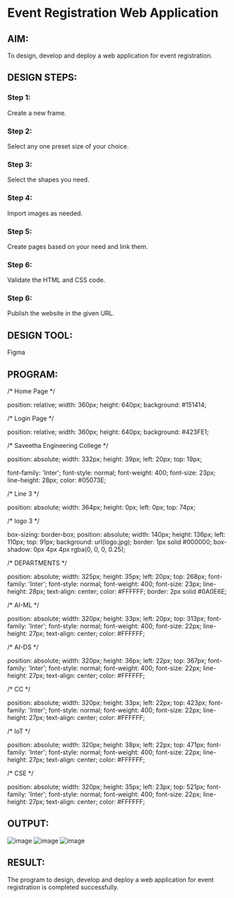 # Event Registration Web Application

## AIM:
To design, develop and deploy a web application for event registration.

## DESIGN STEPS:

### Step 1:
Create a new frame.

### Step 2:
Select any one preset size of your choice.

### Step 3:
Select the shapes you need.

### Step 4:
Import images as needed.

### Step 5:
Create pages based on your need and link them.

### Step 6:

Validate the HTML and CSS code.

### Step 6:

Publish the website in the given URL.

## DESIGN TOOL:
Figma
## PROGRAM:
/* Home Page */

position: relative;
width: 360px; 
height: 640px;
background: #151414;

/* Login Page */

position: relative;
width: 360px; 
height: 640px;
background: #423FE1;

/* Saveetha Engineering College */

position: absolute;
width: 332px; 
height: 39px; 
left: 20px;
top: 19px;

font-family: 'Inter';
font-style: normal;
font-weight: 400; 
font-size: 23px; 
line-height: 28px; 
color: #05073E;

/* Line 3 */

position: absolute;
width: 364px;
height: 0px; 
left: 0px; 
top: 74px;

/* logo 3 */

box-sizing: border-box;
position: absolute;
width: 140px; 
height: 136px;
left: 110px;
top: 91px;
background: url(logo.jpg);
border: 1px solid #000000;
box-shadow: 0px 4px 4px rgba(0, 0, 0, 0.25);

/* DEPARTMENTS */

position: absolute;
width: 325px; 
height: 35px;
left: 20px;
top: 268px;
font-family: 'Inter';
font-style: normal; 
font-weight: 400;
font-size: 23px; 
line-height: 28px;
text-align: center;
color: #FFFFFF;
border: 2px solid #0A0E6E;

/* AI-ML */

position: absolute;
width: 320px; 
height: 33px;
left: 20px;
top: 313px;
font-family: 'Inter'; 
font-style: normal; 
font-weight: 400;
font-size: 22px;
line-height: 27px; 
text-align: center;
color: #FFFFFF;

/* AI-DS */

position: absolute;
width: 320px;
height: 36px;
left: 22px;
top: 367px; 
font-family: 'Inter';
font-style: normal;
font-weight: 400;
font-size: 22px;
line-height: 27px;
text-align: center; 
color: #FFFFFF;

/* CC */

position: absolute; 
width: 320px;
height: 33px;
left: 22px;
top: 423px;
font-family: 'Inter';
font-style: normal;
font-weight: 400;
font-size: 22px; 
line-height: 27px;
text-align: center;
color: #FFFFFF;

/* IoT */

position: absolute; 
width: 320px;
height: 38px;
left: 22px;
top: 471px;
font-family: 'Inter'; 
font-style: normal;
font-weight: 400; 
font-size: 22px; 
line-height: 27px;
text-align: center;
color: #FFFFFF;

/* CSE */

position: absolute;
width: 320px; 
height: 35px;
left: 23px;
top: 521px;
font-family: 'Inter';
font-style: normal;
font-weight: 400;
font-size: 22px; 
line-height: 27px;
text-align: center;
color: #FFFFFF;

## OUTPUT:
![image](https://user-images.githubusercontent.com/119291338/215396702-3b7bd179-0ff7-4fe8-aee0-b5c7f9adedc7.png)
![image](https://user-images.githubusercontent.com/119291338/215396734-38e2f03e-8834-4c1d-920e-27003c2ef5d3.png)
![image](https://user-images.githubusercontent.com/119291338/215396765-372cac25-29c4-44c1-8865-8cd2fe6c928a.png)


## RESULT:
The program to design, develop and deploy a web application for event registration is completed successfully.
